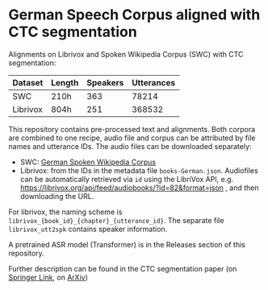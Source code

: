 # German Speech Corpus aligned with CTC segmentation

Alignments on Librivox and Spoken Wikipedia Corpus (SWC) with CTC segmentation:

| Dataset  | Length | Speakers | Utterances |
|----------|--------|----------|------------|
| SWC      | 210h   | 363      | 78214      |
| Librivox | 804h   | 251      | 368532     |

This repository contains pre-processed text and alignments. Both corpora are combined to one recipe, audio file and corpus can be attributed by file names and utterance IDs. The audio files can be downloaded separately:

* SWC: [German Spoken Wikipedia Corpus](https://nats.gitlab.io/swc/)
* Librivox: from the IDs in the metadata file `books-German.json`. Audiofiles can be automatically retrieved via `id` using the LibriVox API, e.g. https://librivox.org/api/feed/audiobooks/?id=82&format=json , and then downloading the URL.

For librivox, the naming scheme is `librivox_{book_id}_{chapter}_{utterance_id}`. The separate file `librivox_utt2spk` contains speaker information.

A pretrained ASR model (Transformer) is in the Releases section of this repository.

Further description can be found in the CTC segmentation paper (on [Springer Link](https://link.springer.com/chapter/10.1007%2F978-3-030-60276-5_27), on [ArXiv](https://arxiv.org/abs/2007.09127))


